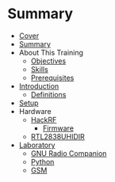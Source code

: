 # Summary

* [Cover](README.md)
* [Summary](SUMMARY.md)
* About This Training
    * [Objectives](documentation/Objectives.md)
    * [Skills](documentation/Skills.md)
    * [Prerequisites](documentation/Prerequisites.md)
* [Introduction](documentation/Introduction.md)
    * [Definitions](documentation/Definitions.md)
* [Setup](documentation/Setup.md)
* Hardware
    * [HackRF](documentation/Hackrf.md)
        * [Firmware](documentation/firmware.md)
    * [RTL2838UHIDIR](documentation/Rtl2838uhidir.md)
* [Laboratory](documentation/Laboratory.md)
    * [GNU Radio Companion](documentation/GnuRadioCompanion.md)
    * [Python](documentation/Python.md)
    * [GSM](documentation/gsm.md)

